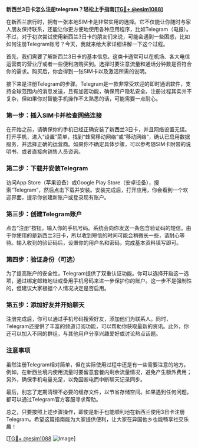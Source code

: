 **新西兰3日卡怎么注册telegram？轻松上手指南[[TG💪+ @esim1088](https://t.me/s/esim1088)]**

在新西兰旅行时，拥有一张本地SIM卡是非常实用的选择。它不仅能让你随时与家人朋友保持联系，还能让你更方便地使用各种应用程序，比如Telegram（电报）。不过，对于初次尝试使用新西兰3日卡的朋友们来说，可能会遇到一些困惑，比如如何注册Telegram账号？今天，我就来给大家详细讲解一下这个过程。

首先，我们需要了解新西兰3日卡的基本信息。这类卡通常可以在机场、各大电信运营商的营业厅或者一些便利店购买到。选择时要注意流量和通话分钟数是否符合你的需求。购买后，你会得到一张SIM卡以及激活所需的说明。

接下来是注册Telegram的步骤。Telegram是一款非常受欢迎的即时通讯软件，支持全球范围内的消息发送，且有加密功能，确保用户隐私安全。注册过程其实并不复杂，但如果你对智能手机操作不太熟悉的话，可能需要一点耐心。

### **第一步：插入SIM卡并检查网络连接**
在开始之前，请确保你的手机已经正确安装了新西兰3日卡，并且网络设置无误。打开手机，进入“设置”菜单，找到“蜂窝移动网络”或“移动网络”，确认已启用数据服务，并选择正确的运营商。如果你不确定具体步骤，可以参考随SIM卡附带的说明书，或者直接向销售人员咨询。

### **第二步：下载并安装Telegram**
访问App Store（苹果设备）或Google Play Store（安卓设备），搜索“Telegram”，然后点击下载并安装。安装完成后，打开应用，你会看到一个欢迎界面，提示你创建新账户或登录现有账户。

### **第三步：创建Telegram账户**
点击“注册”按钮，输入你的手机号码。系统会向你发送一条包含验证码的短信。由于你使用的是新西兰3日卡，所以收到短信的时间可能会稍微长一些，请耐心等待。输入收到的验证码后，设置你的用户名和密码，完成基本资料填写即可。

### **第四步：验证身份（可选）**
为了提高账户的安全性，Telegram提供了双重认证功能。你可以选择开启这一选项，通过绑定邮箱地址或备用手机号码来进一步保护你的账户。这一步不是强制性的，但建议大家根据个人情况决定是否启用。

### **第五步：添加好友并开始聊天**
注册完成后，你可以通过手机号码搜索好友，添加他们为联系人。同时，Telegram还提供了丰富的频道订阅功能，可以帮助你获取最新的资讯。此外，你还可以加入不同的群组，与其他用户分享兴趣爱好或讨论热点话题。

### **注意事项**
虽然注册Telegram相对简单，但在实际使用过程中还是有一些需要注意的地方。例如，在新西兰境内使用流量时要留意套餐内剩余流量情况，避免产生额外费用；另外，确保手机电量充足，以免因断电而中断聊天记录同步。

最后，别忘了定期清理不必要的缓存文件，以节省存储空间。如果遇到任何问题，都可以通过Telegram官方客服寻求帮助。

总之，只要按照上述步骤操作，即使是新手也能顺利地在新西兰使用3日卡注册Telegram。希望这篇指南能为大家提供便利，让大家在异国他乡也能畅享社交乐趣！

[[TG💪+ @esim1088](https://t.me/s/esim1088) ![Image](https://i.postimg.cc/4NQfJmqS/Snipaste-2025-05-13-00-14-12.png)]